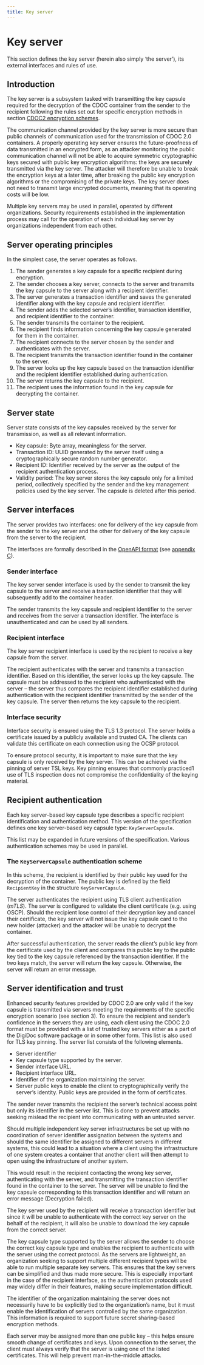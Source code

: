 ```yaml
---
title: Key server
---
```


# Key server

This section defines the key server (herein also simply ‘the server’), its external interfaces and rules of use.

## Introduction

The key server is a subsystem tasked with transmitting the key capsule required for the decryption of the CDOC container from the sender to the recipient following the rules set out for specific encryption methods in section [CDOC2 encryption schemes](ch02_encryption_schemes.md#cdoc2-encryption-schemes).

The communication channel provided by the key server is more secure than public channels of communication used for the transmission of CDOC 2.0 containers. A properly operating key server ensures the future-proofness of data transmitted in an encrypted form, as an attacker monitoring the public communication channel will not be able to acquire symmetric cryptographic keys secured with public key encryption algorithms: the keys are securely transmitted via the key server. The attacker will therefore be unable to break the encryption keys at a later time, after breaking the public key encryption algorithms or the compromising of the private keys. The key server does not need to transmit large encrypted documents, meaning that its operating costs will be low.

Multiple key servers may be used in parallel, operated by different organizations. Security requirements established in the implementation process may call for the operation of each individual key server by organizations independent from each other.

## Server operating principles

In the simplest case, the server operates as follows.

1. The sender generates a key capsule for a specific recipient during encryption.
2. The sender chooses a key server, connects to the server and transmits the key capsule to the server along with a recipient identifier.
3. The server generates a transaction identifier and saves the generated identifier along with the key capsule and recipient identifier.
4. The sender adds the selected server’s identifier, transaction identifier, and recipient identifier to the container.
5. The sender transmits the container to the recipient.
6. The recipient finds information concerning the key capsule generated for them in the container.
7. The recipient connects to the server chosen by the sender and authenticates with the server.
8. The recipient transmits the transaction identifier found in the container to the server.
9. The server looks up the key capsule based on the transaction identifier and the recipient identifier established during authentication.
10. The server returns the key capsule to the recipient.
11. The recipient uses the information found in the key capsule for decrypting the container.

## Server state

Server state consists of the key capsules received by the server for transmission, as well as all relevant information.
- Key capsule: Byte array, meaningless for the server.
- Transaction ID: UUID generated by the server itself using a cryptographically secure random number generator.
- Recipient ID: Identifier received by the server as the output of the recipient authentication process.
- Validity period: The key server stores the key capsule only for a limited period, collectively specified by the sender and the key management policies used by the key server. The capsule is deleted after this period.

## Server interfaces
The server provides two interfaces: one for delivery of the key capsule from the sender to the key server and the other for delivery of the key capsule from the server to the recipient.

The interfaces are formally described in the [OpenAPI format](https://spec.openapis.org/oas/latest.html) (see [appendix C](appendix_c_cdoc20-key-capsules.md)).

### Sender interface
The key server sender interface is used by the sender to transmit the key capsule to the server and receive a transaction identifier that they will subsequently add to the container header.

The sender transmits the key capsule and recipient identifier to the server and receives from the server a transaction identifier.
The interface is unauthenticated and can be used by all senders.

### Recipient interface
The key server recipient interface is used by the recipient to receive a key capsule from the server.

The recipient authenticates with the server and transmits a transaction identifier. Based on this identifier, the server looks up the key capsule. The capsule must be addressed to the recipient who authenticated with the server – the server thus compares the recipient identifier established during authentication with the recipient identifier transmitted by the sender of the key capsule. The server then returns the key capsule to the recipient.

### Interface security
Interface security is ensured using the TLS 1.3 protocol. The server holds a certificate issued by a publicly available and trusted CA. The clients can validate this certificate on each connection using the OCSP protocol.

To ensure protocol security, it is important to make sure that the key capsule is only received by the key server. This can be achieved via the pinning of server TSL keys. Key pinning ensures that commonly practiced1 use of TLS inspection does not compromise the confidentiality of the keying material.

## Recipient authentication
Each key server-based key capsule type describes a specific recipient identification and authentication method.
This version of the specification defines one key server-based key capsule type: ``KeyServerCapsule``.

This list may be expanded in future versions of the specification. Various authentication schemes may be used in parallel.

### The ``KeyServerCapsule`` authentication scheme
In this scheme, the recipient is identified by their public key used for the decryption of the container. The public key is defined by the field ``RecipientKey`` in the structure ``KeyServerCapsule``.

The server authenticates the recipient using TLS client authentication (*mTLS*). The server is configured to validate the client certificate (e.g. using OSCP). Should the recipient lose control of their decryption key and cancel their certificate, the key server will not issue the key capsule card to the new holder (attacker) and the attacker will be unable to decrypt the container.

After successful authentication, the server reads the client’s public key from the certificate used by the client and compares this public key to the public key tied to the key capsule referenced by the transaction identifier. If the two keys match, the server will return the key capsule. Otherwise, the server will return an error message.

## Server identification and trust
Enhanced security features provided by CDOC 2.0 are only valid if the key capsule is transmitted via servers meeting the requirements of the specific encryption scenario (see section 3).
To ensure the recipient and sender’s confidence in the servers they are using, each client using the CDOC 2.0 format must be provided with a list of trusted key servers either as a part of the DigiDoc software package or in some other form. This list is also used for TLS key pinning.
The server list consists of the following elements.

- Server identifier
- Key capsule type supported by the server.
- Sender interface URL.
- Recipient interface URL.
- Identifier of the organization maintaining the server.
- Server public keys to enable the client to cryptographically verify the server’s identity. Public keys are provided in the form of certificates.

The sender never transmits the recipient the server’s technical access point but only its identifier in the server list. This is done to prevent attacks seeking mislead the recipient into communicating with an untrusted server.

Should multiple independent key server infrastructures be set up with no coordination of server identifier assignation between the systems and should the same identifier be assigned to different servers in different systems, this could lead to a situation where a client using the infrastructure of one system creates a container that another client will then attempt to open using the infrastructure of another system.

This would result in the recipient contacting the wrong key server, authenticating with the server, and transmitting the transaction identifier found in the container to the server. The server will be unable to find the key capsule corresponding to this transaction identifier and will return an error message (Decryption failed).

The key server used by the recipient will receive a transaction identifier but since it will be unable to authenticate with the correct key server on the behalf of the recipient, it will also be unable to download the key capsule from the correct server.

The key capsule type supported by the server allows the sender to choose the correct key capsule type and enables the recipient to authenticate with the server using the correct protocol. As the servers are lightweight, an organization seeking to support multiple different recipient types will be able to run multiple separate key servers. This ensures that the key servers can be simplified and thus made more secure. This is especially important in the case of the recipient interface, as the authentication protocols used may widely differ in their features, making secure implementation difficult.

The identifier of the organization maintaining the server does not necessarily have to be explicitly tied to the organization’s name, but it must enable the identification of servers controlled by the same organization. This information is required to support future secret sharing-based encryption methods.

Each server may be assigned more than one public key – this helps ensure smooth change of certificates and keys. Upon connection to the server, the client must always verify that the server is using one of the listed certificates. This will help prevent man-in-the-middle attacks.